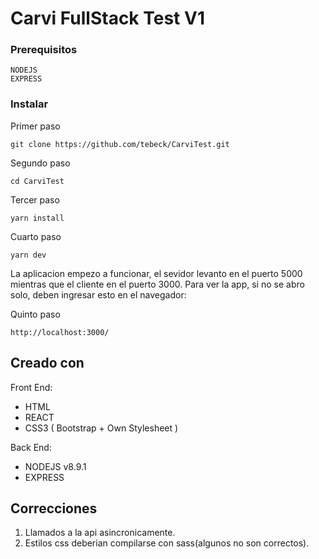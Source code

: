 # Carvi FullStack Test V1

### Prerequisitos

```
NODEJS
EXPRESS
```

### Instalar

Primer paso
```
git clone https://github.com/tebeck/CarviTest.git
```
Segundo paso
```
cd CarviTest
```
Tercer paso
```
yarn install
```
Cuarto paso
```
yarn dev
```
La aplicacion empezo a funcionar, el sevidor levanto en el puerto 5000 mientras que el cliente en el puerto 3000.
Para ver la app, si no se abro solo, deben ingresar esto en el navegador:

Quinto paso
```
http://localhost:3000/
```


## Creado con

Front End:
- HTML
- REACT
- CSS3 ( Bootstrap + Own Stylesheet )

Back End:
- NODEJS v8.9.1
- EXPRESS

## Correcciones

1) Llamados a la api asincronicamente.
2) Estilos css deberian compilarse con sass(algunos no son correctos).
